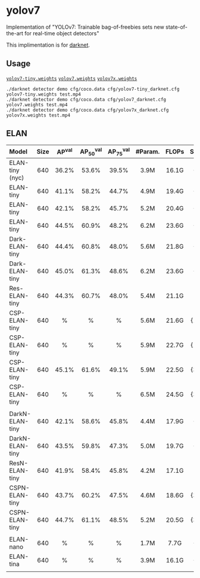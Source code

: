 # yolov7

Implementation of "YOLOv7: Trainable bag-of-freebies sets new state-of-the-art for real-time object detectors"

This implimentation is for [darknet](https://github.com/AlexeyAB/darknet).

## Usage

[`yolov7-tiny.weights`](https://github.com/WongKinYiu/yolov7/releases/download/v0.1/yolov7-tiny.weights) [`yolov7.weights`](https://github.com/WongKinYiu/yolov7/releases/download/v0.1/yolov7.weights) [`yolov7x.weights`](https://github.com/WongKinYiu/yolov7/releases/download/v0.1/yolov7x.weights) 

``` shell
./darknet detector demo cfg/coco.data cfg/yolov7-tiny_darknet.cfg yolov7-tiny.weights test.mp4
./darknet detector demo cfg/coco.data cfg/yolov7_darknet.cfg yolov7.weights test.mp4
./darknet detector demo cfg/coco.data cfg/yolov7x_darknet.cfg yolov7x.weights test.mp4
```

## ELAN

| Model | Size | AP<sup>val</sup> | AP<sub>50</sub><sup>val</sup> | AP<sub>75</sub><sup>val</sup> | \#Param. | FLOPs | Setting |
| :-- | :-: | :-: | :-: | :-: | :-: | :-: | :-: |
| ELAN-tiny (nyc) | 640 | 36.2% | 53.6% | 39.5% | 3.9M | 16.1G | {1,1} |
| ELAN-tiny | 640 | 41.1% | 58.2% | 44.7% | 4.9M | 19.4G | {2,1} |
| ELAN-tiny | 640 | 42.1% | 58.2% | 45.7% | 5.2M | 20.4G | {1,2} |
| ELAN-tiny | 640 | 44.5% | 60.9% | 48.2% | 6.2M | 23.6G | {2,2} |
| Dark-ELAN-tiny | 640 | 44.4% | 60.8% | 48.0% | 5.6M | 21.8G | {1,3} |
| Dark-ELAN-tiny | 640 | 45.0% | 61.3% | 48.6% | 6.2M | 23.6G | {3,3} |
| Res-ELAN-tiny | 640 | 44.3% | 60.7% | 48.0% | 5.4M | 21.1G | . |
| CSP-ELAN-tiny | 640 | % | % | % | 5.6M | 21.6G | {1,3,1} |
| CSP-ELAN-tiny | 640 | % | % | % | 5.9M | 22.7G | {1,3,2} |
| CSP-ELAN-tiny | 640 | 45.1% | 61.6% | 49.1% | 5.9M | 22.5G | {3,3,1} |
| CSP-ELAN-tiny | 640 | % | % | % | 6.5M | 24.5G | {3,3,2} |
|  |  |  |  |  |  |  |  |
| DarkN-ELAN-tiny | 640 | 42.1% | 58.6% | 45.8% | 4.4M | 17.9G | {1,3} |
| DarkN-ELAN-tiny | 640 | 43.5% | 59.8% | 47.3% | 5.0M | 19.7G | {3,3} |
| ResN-ELAN-tiny | 640 | 41.9% | 58.4% | 45.8% | 4.2M | 17.1G | . |
| CSPN-ELAN-tiny | 640 | 43.7% | 60.2% | 47.5% | 4.6M | 18.6G | {3,3,1} |
| CSPN-ELAN-tiny | 640 | 44.7% | 61.1% | 48.5% | 5.2M | 20.5G | {3,3,2} |
|  |  |  |  |  |  |  |  |
| ELAN-nano | 640 | % | % | % | 1.7M | 7.7G | {2,2} |
| ELAN-tina | 640 | % | % | % | 3.9M | 16.1G | {2,2} |
|  |  |  |  |  |  |  |  |
